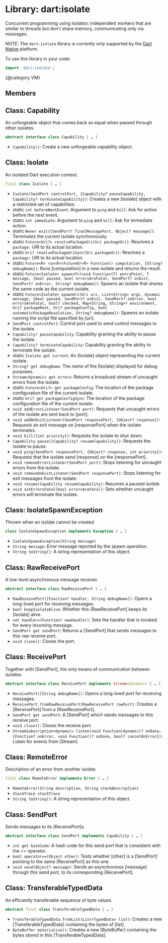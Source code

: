 # Library: dart:isolate

Concurrent programming using _isolates_:
independent workers that are similar to threads
but don't share memory,
communicating only via messages.

*NOTE*: The `dart:isolate` library is currently only supported by the
[Dart Native](https://dart.dev/overview#platform) platform.

To use this library in your code:
```dart
import 'dart:isolate';
```
{@category VM}

## Members

## Class: Capability

An unforgeable object that comes back as equal when passed through other
isolates.

```dart
abstract interface class Capability { … }
```

- `Capability()`: Create a new unforgeable capability object.

## Class: Isolate

An isolated Dart execution context.

```dart
final class Isolate { … }
```

- `Isolate(SendPort controlPort, {Capability? pauseCapability, Capability? terminateCapability})`:
  Creates a new [Isolate] object with a restricted set of capabilities.
- static `int beforeNextEvent`:
  Argument to `ping` and `kill`: Ask for action before the next event.
- static `int immediate`: Argument to `ping` and `kill`: Ask for immediate action.
- static `Never exit([SendPort? finalMessagePort, Object? message])`:
  Terminates the current isolate synchronously.
- static `Future<Uri?> resolvePackageUri(Uri packageUri)`:
  Resolves a `package:` URI to its actual location.
- static `Uri? resolvePackageUriSync(Uri packageUri)`:
  Resolves a `package:` URI to its actual location.
- static `Future<R> run<R>(FutureOr<R> Function() computation, {String? debugName})`:
  Runs [computation] in a new isolate and returns the result.
- static `Future<Isolate> spawn<T>(void Function(T) entryPoint, T message, {bool paused, bool errorsAreFatal, SendPort? onExit, SendPort? onError, String? debugName})`:
  Spawns an isolate that shares the same code as the current isolate.
- static `Future<Isolate> spawnUri(Uri uri, List<String> args, dynamic message, {bool paused, SendPort? onExit, SendPort? onError, bool errorsAreFatal, bool? checked, Map<String, String>? environment, Uri? packageRoot, Uri? packageConfig, bool automaticPackageResolution, String? debugName})`:
  Spawns an isolate running the script file specified by [uri].
- `SendPort controlPort`:
  Control port used to send control messages to the isolate.
- `Capability? pauseCapability`:
  Capability granting the ability to pause the isolate.
- `Capability? terminateCapability`:
  Capability granting the ability to terminate the isolate.
- static `Isolate get current`:
  An [Isolate] object representing the current isolate.
- `String? get debugName`: The name of the [Isolate] displayed for debug purposes.
- `Stream<dynamic> get errors`:
  Returns a broadcast stream of uncaught errors from the isolate.
- static `Future<Uri?> get packageConfig`:
  The location of the package configuration file of the current isolate.
- static `Uri? get packageConfigSync`:
  The location of the package configuration file of the current isolate.
- `void addErrorListener(SendPort port)`:
  Requests that uncaught errors of the isolate are sent back to [port].
- `void addOnExitListener(SendPort responsePort, {Object? response})`:
  Requests an exit message on [responsePort] when the isolate terminates.
- `void kill({int priority})`: Requests the isolate to shut down.
- `Capability pause([Capability? resumeCapability])`:
  Requests the isolate to pause.
- `void ping(SendPort responsePort, {Object? response, int priority})`:
  Requests that the isolate send [response] on the [responsePort].
- `void removeErrorListener(SendPort port)`:
  Stops listening for uncaught errors from the isolate.
- `void removeOnExitListener(SendPort responsePort)`:
  Stops listening for exit messages from the isolate.
- `void resume(Capability resumeCapability)`: Resumes a paused isolate.
- `void setErrorsFatal(bool errorsAreFatal)`:
  Sets whether uncaught errors will terminate the isolate.

## Class: IsolateSpawnException

Thrown when an isolate cannot be created.

```dart
class IsolateSpawnException implements Exception { … }
```

- `IsolateSpawnException(String message)`
- `String message`: Error message reported by the spawn operation.
- `String toString()`: A string representation of this object.

## Class: RawReceivePort

A low-level asynchronous message receiver.

```dart
abstract interface class RawReceivePort { … }
```

- `RawReceivePort([Function? handler, String debugName])`:
  Opens a long-lived port for receiving messages.
- `bool keepIsolateAlive`:
  Whether this [RawReceivePort] keeps its [Isolate] alive.
- `set handler=(Function? newHandler)`:
  Sets the handler that is invoked for every incoming message.
- `SendPort get sendPort`:
  Returns a [SendPort] that sends messages to this raw receive port.
- `void close()`: Closes the port.

## Class: ReceivePort

Together with [SendPort], the only means of communication between isolates.

```dart
abstract interface class ReceivePort implements Stream<dynamic> { … }
```

- `ReceivePort([String debugName])`:
  Opens a long-lived port for receiving messages.
- `ReceivePort.fromRawReceivePort(RawReceivePort rawPort)`:
  Creates a [ReceivePort] from a [RawReceivePort].
- `SendPort get sendPort`: A [SendPort] which sends messages to this receive port.
- `void close()`: Closes the receive port.
- `StreamSubscription<dynamic> listen(void Function(dynamic)? onData, {Function? onError, void Function()? onDone, bool? cancelOnError})`:
  Listen for events from [Stream].

## Class: RemoteError

Description of an error from another isolate.

```dart
final class RemoteError implements Error { … }
```

- `RemoteError(String description, String stackDescription)`
- `StackTrace stackTrace`
- `String toString()`: A string representation of this object.

## Class: SendPort

Sends messages to its [ReceivePort]s.

```dart
abstract interface class SendPort implements Capability { … }
```

- `int get hashCode`:
  A hash code for this send port that is consistent with the == operator.
- `bool operator==(Object other)`:
  Tests whether [other] is a [SendPort] pointing to the same
  [ReceivePort] as this one.
- `void send(Object? message)`:
  Sends an asynchronous [message] through this send port, to its
  corresponding [ReceivePort].

## Class: TransferableTypedData

An efficiently transferable sequence of byte values.

```dart
abstract final class TransferableTypedData { … }
```

- `TransferableTypedData.fromList(List<TypedData> list)`:
  Creates a new [TransferableTypedData] containing the bytes of [list].
- `ByteBuffer materialize()`:
  Creates a new [ByteBuffer] containing the bytes stored in this [TransferableTypedData].
